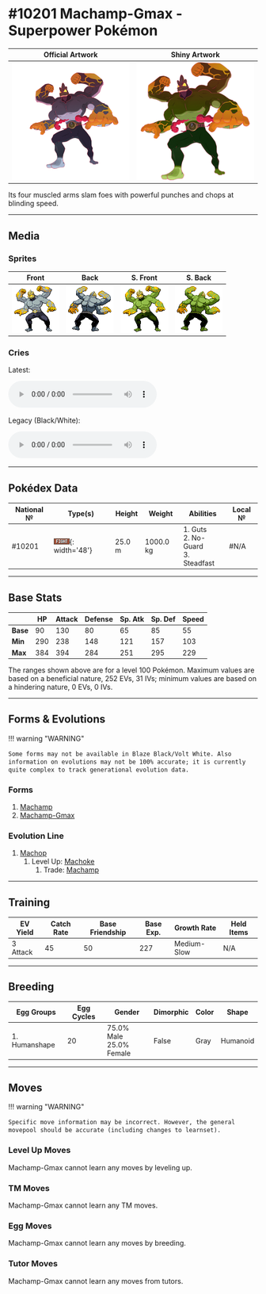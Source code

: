 # #10201 Machamp-Gmax - Superpower Pokémon

| Official Artwork | Shiny Artwork |
|------------------|---------------|
| ![Official Artwork](https://raw.githubusercontent.com/PokeAPI/sprites/master/sprites/pokemon/other/official-artwork/10201.png) | ![Official Artwork2](https://raw.githubusercontent.com/PokeAPI/sprites/master/sprites/pokemon/other/official-artwork/shiny/10201.png) |

Its four muscled arms slam foes with powerful punches and chops at blinding speed.

---

## Media

### Sprites

| Front | Back | S. Front | S. Back |
|-------|------|----------|---------|
| ![Front](https://raw.githubusercontent.com/PokeAPI/sprites/master/sprites/pokemon/versions/generation-v/black-white/10201.png) | ![Back](https://raw.githubusercontent.com/PokeAPI/sprites/master/sprites/pokemon/versions/generation-v/black-white/back/10201.png) | ![Shiny Front](https://raw.githubusercontent.com/PokeAPI/sprites/master/sprites/pokemon/versions/generation-v/black-white/shiny/10201.png) | ![Shiny Back](https://raw.githubusercontent.com/PokeAPI/sprites/master/sprites/pokemon/versions/generation-v/black-white/back/shiny/10201.png) |

### Cries

Latest:
<p><audio controls>
  <source src="https://raw.githubusercontent.com/PokeAPI/cries/main/cries/pokemon/latest/10201.ogg" type="audio/ogg">
  Your browser does not support the audio element.
</audio></p>

Legacy (Black/White):
<p><audio controls>
  <source src="None" type="audio/ogg">
  Your browser does not support the audio element.
</audio></p>

---

## Pokédex Data

| National № | Type(s) | Height | Weight | Abilities | Local № |
|------------|---------|--------|--------|-----------|---------|
| #10201 | ![fighting](../assets/types/fighting.png){: width='48'} | 25.0 m | 1000.0 kg | 1. Guts<br>2. No-Guard<br>3. Steadfast | #N/A |

---

## Base Stats
|   | HP | Attack | Defense | Sp. Atk | Sp. Def | Speed |
|---|----|--------|---------|---------|---------|-------|
| **Base** | 90 | 130 | 80 | 65 | 85 | 55 |
| **Min** | 290 | 238 | 148 | 121 | 157 | 103 |
| **Max** | 384 | 394 | 284 | 251 | 295 | 229 |

The ranges shown above are for a level 100 Pokémon. Maximum values are based on a beneficial nature, 252 EVs, 31 IVs; minimum values are based on a hindering nature, 0 EVs, 0 IVs.

---

## Forms & Evolutions

!!! warning "WARNING"

    Some forms may not be available in Blaze Black/Volt White. Also information on evolutions may not be 100% accurate; it is currently quite complex to track generational evolution data.

### Forms

1. [Machamp](/bbvw-wiki/pokemon/machamp/)
2. [Machamp-Gmax](/bbvw-wiki/pokemon/machamp-gmax/)

### Evolution Line

1. [Machop](/bbvw-wiki/pokemon/machop/)
    1. Level Up: [Machoke](/bbvw-wiki/pokemon/machoke/)
        1. Trade: [Machamp](/bbvw-wiki/pokemon/machamp/)


---

## Training

| EV Yield | Catch Rate | Base Friendship | Base Exp. | Growth Rate | Held Items |
|----------|------------|-----------------|-----------|-------------|------------|
| 3 Attack | 45 | 50 | 227 | Medium-Slow | N/A |

---

## Breeding

| Egg Groups | Egg Cycles | Gender | Dimorphic | Color | Shape |
|------------|------------|--------|-----------|-------|-------|
| 1. Humanshape | 20 | 75.0% Male<br>25.0% Female | False | Gray | Humanoid |

---

## Moves

!!! warning "WARNING"

    Specific move information may be incorrect. However, the general movepool should be accurate (including changes to learnset).

### Level Up Moves

Machamp-Gmax cannot learn any moves by leveling up.

### TM Moves

Machamp-Gmax cannot learn any TM moves.

### Egg Moves

Machamp-Gmax cannot learn any moves by breeding.

### Tutor Moves

Machamp-Gmax cannot learn any moves from tutors.

